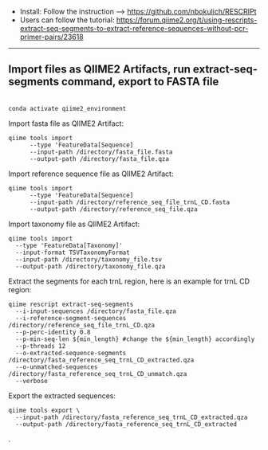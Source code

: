 * Install: Follow the instruction --> https://github.com/nbokulich/RESCRIPt
* Users can follow the tutorial: https://forum.qiime2.org/t/using-rescripts-extract-seq-segments-to-extract-reference-sequences-without-pcr-primer-pairs/23618
---
**Import files as QIIME2 Artifacts, run extract-seq-segments command, export to FASTA file**
---

\
`conda activate qiime2_environment`

Import fasta file as QIIME2 Artifact:

```
qiime tools import
      --type 'FeatureData[Sequence]
      --input-path /directory/fasta_file.fasta
      --output-path /directory/fasta_file.qza
```
Import reference sequence file as QIIME2 Artifact:

```
qiime tools import
      --type 'FeatureData[Sequence]
      --input-path /directory/reference_seq_file_trnL_CD.fasta
      --output-path /directory/reference_seq_file.qza
```

Import taxonomy file as QIIME2 Artifact:
```
qiime tools import
  --type 'FeatureData[Taxonomy]'
  --input-format TSVTaxonomyFormat
  --input-path /directory/taxonomy_file.tsv
  --output-path /directory/taxonomy_file.qza
```

Extract the segments for each trnL region, here is an example for trnL CD region:

```
qiime rescript extract-seq-segments
  --i-input-sequences /directory/fasta_file.qza
  --i-reference-segment-sequences /directory/reference_seq_file_trnL_CD.qza
  --p-perc-identity 0.8
  --p-min-seq-len ${min_length} #change the ${min_length} accordingly
  --p-threads 12
  --o-extracted-sequence-segments /directory/fasta_reference_seq_trnL_CD_extracted.qza
  --o-unmatched-sequences /directory/fasta_reference_seq_trnL_CD_unmatch.qza
  --verbose
```
Export the extracted sequences:
```
qiime tools export \
  --input-path /directory/fasta_reference_seq_trnL_CD_extracted.qza
  --output-path /directory/fasta_reference_seq_trnL_CD_extracted
```
.
